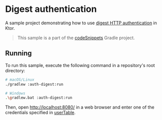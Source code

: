 # Digest authentication
A sample project demonstrating how to use [digest HTTP authentication](https://ktor.io/docs/digest.html) in Ktor.

> This sample is a part of the [codeSnippets](../../README.md) Gradle project.

## Running
To run this sample, execute the following command in a repository's root directory:
```bash
# macOS/Linux
./gradlew :auth-digest:run

# Windows
.\gradlew.bat :auth-digest:run
```

Then, open [http://localhost:8080/](http://localhost:8080/) in a web browser and enter one of the credentials specified in [userTable](src/main/kotlin/com/example/Application.kt).